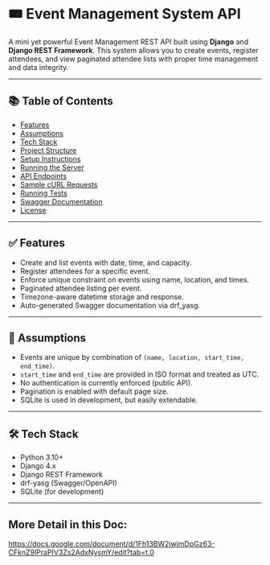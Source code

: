 # 🎟️ Event Management System API

A mini yet powerful Event Management REST API built using **Django** and **Django REST Framework**. This system allows you to create events, register attendees, and view paginated attendee lists with proper time management and data integrity.

---

## 📚 Table of Contents

- [Features](#features)
- [Assumptions](#assumptions)
- [Tech Stack](#tech-stack)
- [Project Structure](#project-structure)
- [Setup Instructions](#setup-instructions)
- [Running the Server](#running-the-server)
- [API Endpoints](#api-endpoints)
- [Sample cURL Requests](#sample-curl-requests)
- [Running Tests](#running-tests)
- [Swagger Documentation](#swagger-documentation)
- [License](#license)

---

## ✅ Features

- Create and list events with date, time, and capacity.
- Register attendees for a specific event.
- Enforce unique constraint on events using name, location, and times.
- Paginated attendee listing per event.
- Timezone-aware datetime storage and response.
- Auto-generated Swagger documentation via drf_yasg.

---

## 🧠 Assumptions

- Events are unique by combination of `(name, location, start_time, end_time)`.
- `start_time` and `end_time` are provided in ISO format and treated as UTC.
- No authentication is currently enforced (public API).
- Pagination is enabled with default page size.
- SQLite is used in development, but easily extendable.

---

## 🛠 Tech Stack

- Python 3.10+
- Django 4.x
- Django REST Framework
- drf-yasg (Swagger/OpenAPI)
- SQLite (for development)

---

## More Detail in this Doc: 
https://docs.google.com/document/d/1Fh13BW2jwjmDpGz63-CFknZ9lPraPIV3Zs2AdxNysmY/edit?tab=t.0
